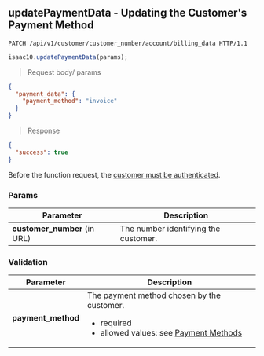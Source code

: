 ## updatePaymentData - Updating the Customer's Payment Method

```http
PATCH /api/v1/customer/customer_number/account/billing_data HTTP/1.1
```

```javascript
isaac10.updatePaymentData(params);
```

> Request body/ params

```json
{
  "payment_data": {
    "payment_method": "invoice"
  }
}
```


> Response

```json
{
  "success": true
}
```


<aside class="success">
Before the function request, the <a href= "#customer_authentication"> customer must be authenticated</a>.
</aside>

### Params

Parameter | Description
----------|-------------
**customer_number** (in URL) | The number identifying the customer.

### Validation
Parameter | Description
----------|-------------
**payment_method** | The payment method chosen by the customer. <ul> <div style="text-align: left;"> <li>required</li> <li>allowed values: see [Payment Methods](#payment_methods)</li> </ul>
